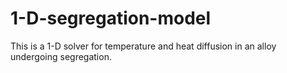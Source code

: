 # 1-D-segregation-model
This is a 1-D solver for temperature and heat diffusion in an alloy undergoing segregation.
